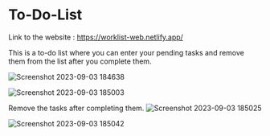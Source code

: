 # To-Do-List

Link to the website : https://worklist-web.netlify.app/

This is a to-do list where you can enter your pending tasks and  remove them from the list after you complete them.

![Screenshot 2023-09-03 184638](https://github.com/AkshayV1002/To-Do-List/assets/143541147/be0cb0c3-5eea-44c3-9e88-68a9e4dbb567)

![Screenshot 2023-09-03 185003](https://github.com/AkshayV1002/To-Do-List/assets/143541147/b5723be3-1018-4e28-bdb8-8a38acf728e6)

Remove the tasks after completing them.
![Screenshot 2023-09-03 185025](https://github.com/AkshayV1002/To-Do-List/assets/143541147/ba16bab4-ce79-41cd-8769-3bb946c29e33)

![Screenshot 2023-09-03 185042](https://github.com/AkshayV1002/To-Do-List/assets/143541147/c41cc31e-dffa-405c-9e54-21e04f5048f2)
